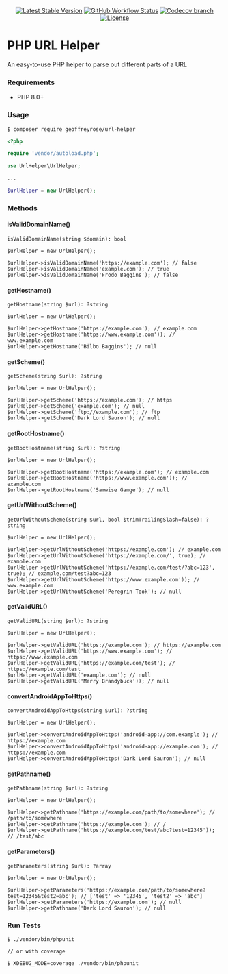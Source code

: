 <div style="text-align: center;"> 

[![Latest Stable Version](https://img.shields.io/packagist/v/geoffreyrose/url-helper?style=flat-square)](https://packagist.org/packages/geoffreyrose/url-helper)
[![GitHub Workflow Status](https://img.shields.io/github/actions/workflow/status/geoffreyrose/url-helper/main.yml?branch=main&style=flat-square)](https://github.com/geoffreyrose/url-helper/actions?query=branch%3Amain)
[![Codecov branch](https://img.shields.io/codecov/c/gh/geoffreyrose/url-helper/main?style=flat-square)](https://app.codecov.io/gh/geoffreyrose/url-helper/branch/main)
[![License](https://img.shields.io/github/license/geoffreyrose/url-helper?style=flat-square)](https://github.com/geoffreyrose/url-helper/blob/main/LICENSE)
</div>

# PHP URL Helper
An easy-to-use PHP helper to parse out different parts of a URL


### Requirements
* PHP 8.0+

### Usage

```
$ composer require geoffreyrose/url-helper
```

```php
<?php

require 'vendor/autoload.php';

use UrlHelper\UrlHelper;

...

$urlHelper = new UrlHelper();
```

### Methods

#### isValidDomainName()
```
isValidDomainName(string $domain): bool

$urlHelper = new UrlHelper();

$urlHelper->isValidDomainName('https://example.com'); // false
$urlHelper->isValidDomainName('example.com'); // true
$urlHelper->isValidDomainName('Frodo Baggins'); // false
```

#### getHostname()
```
getHostname(string $url): ?string

$urlHelper = new UrlHelper();

$urlHelper->getHostname('https://example.com'); // example.com
$urlHelper->getHostname('https://www.example.com')); // www.example.com
$urlHelper->getHostname('Bilbo Baggins'); // null
```

#### getScheme()
```
getScheme(string $url): ?string

$urlHelper = new UrlHelper();

$urlHelper->getScheme('https://example.com'); // https
$urlHelper->getScheme('example.com'); // null
$urlHelper->getScheme('ftp://example.com'); // ftp
$urlHelper->getScheme('Dark Lord Sauron'); // null
```

#### getRootHostname()
```
getRootHostname(string $url): ?string

$urlHelper = new UrlHelper();

$urlHelper->getRootHostname('https://example.com'); // example.com
$urlHelper->getRootHostname('https://www.example.com')); // example.com
$urlHelper->getRootHostname('Samwise Gamge'); // null
```

#### getUrlWithoutScheme()
```
getUrlWithoutScheme(string $url, bool $trimTrailingSlash=false): ?string

$urlHelper = new UrlHelper();

$urlHelper->getUrlWithoutScheme('https://example.com'); // example.com
$urlHelper->getUrlWithoutScheme('https://example.com/', true); // example.com
$urlHelper->getUrlWithoutScheme('https://example.com/test/?abc=123', true); // example.com/test?abc=123
$urlHelper->getUrlWithoutScheme('https://www.example.com')); // www.example.com
$urlHelper->getUrlWithoutScheme('Peregrin Took'); // null
```

#### getValidURL()
```
getValidURL(string $url): ?string

$urlHelper = new UrlHelper();

$urlHelper->getValidURL('https://example.com'); // https://example.com
$urlHelper->getValidURL('https://www.example.com'); // https://www.example.com
$urlHelper->getValidURL('https://example.com/test'); // https://example.com/test
$urlHelper->getValidURL('example.com'); // null
$urlHelper->getValidURL('Merry Brandybuck')); // null
```

#### convertAndroidAppToHttps()
```
convertAndroidAppToHttps(string $url): ?string

$urlHelper = new UrlHelper();

$urlHelper->convertAndroidAppToHttps('android-app://com.example'); // https://example.com
$urlHelper->convertAndroidAppToHttps('android-app://example.com'); // https://example.com
$urlHelper->convertAndroidAppToHttps('Dark Lord Sauron'); // null
```

#### getPathname()
```
getPathname(string $url): ?string

$urlHelper = new UrlHelper();

$urlHelper->getPathname('https://example.com/path/to/somewhere'); // /path/to/somewhere
$urlHelper->getPathname('https://example.com'); // /
$urlHelper->getPathname('https://example.com/test/abc?test=12345')); // /test/abc
```

#### getParameters()
```
getParameters(string $url): ?array

$urlHelper = new UrlHelper();
 
$urlHelper->getParameters('https://example.com/path/to/somewhere?test=12345&test2=abc'); // ['test' => '12345', 'test2' => 'abc']
$urlHelper->getParameters('https://example.com'); // null
$urlHelper->getPathname('Dark Lord Sauron'); // null
```


### Run Tests

```
$ ./vendor/bin/phpunit

// or with coverage 

$ XDEBUG_MODE=coverage ./vendor/bin/phpunit
```
